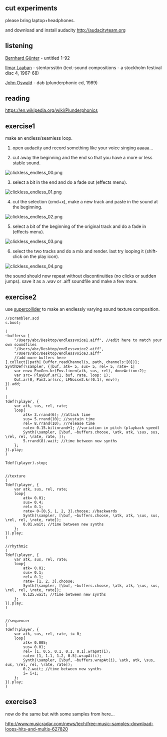 cut experiments
--

please bring laptop+headphones.

and download and install audacity <http://audacityteam.org>

listening
--

[Bernhard Günter](https://en.wikipedia.org/wiki/Bernhard_Günter) - untitled 1-92

[Ilmar Laaban](http://www.estlit.ee/elis/?cmd=writer&id=19315&txt=46567) - stentorsstön (text-sound compositions - a stockholm festival disc 4, 1967-68)

[John Oswald](https://en.wikipedia.org/wiki/John_Oswald_(composer)) - dab (plunderphonic cd, 1989)

reading
--

<https://en.wikipedia.org/wiki/Plunderphonics>

exercise1
--

make an endless/seamless loop.

1. open audacity and record something like your voice singing aaaaa...

2. cut away the beginning and the end so that you have a more or less stable sound.

![clickless_endless_00.png](clickless_endless_00.png?raw=true "clickless_endless_00.png")

3. select a bit in the end and do a fade out (effects menu).

![clickless_endless_01.png](clickless_endless_01.png?raw=true "clickless_endless_01.png")

4. cut the selection (cmd+x), make a new track and paste in the sound at the beginning.

![clickless_endless_02.png](clickless_endless_02.png?raw=true "clickless_endless_02.png")

5. select a bit of the beginning of the original track and do a fade in (effects menu).

![clickless_endless_03.png](clickless_endless_03.png?raw=true "clickless_endless_03.png")

6. select the two tracks and do a mix and render. last try looping it (shift-click on the play icon).

![clickless_endless_04.png](clickless_endless_04.png?raw=true "clickless_endless_04.png")

the sound should now repeat without discontinuities (no clicks or sudden jumps).
save it as a .wav or .aiff soundfile and make a few more.

exercise2
--

use [supercollider](http://supercollider.github.io/download.html) to make an endlessly varying sound texture composition.

```
//scrambler.scd
s.boot;

(
~buffers= [
    "/Users/abc/Desktop/endlessvoice1.aiff", //edit here to match your own soundfiles
    "/Users/abc/Desktop/endlessvoice2.aiff",
    "/Users/abc/Desktop/endlessvoice3.aiff"
    //add more buffers here
].collect{|path| Buffer.readChannel(s, path, channels:[0])};
SynthDef(\sampler, {|buf, atk= 5, sus= 5, rel= 5, rate= 1|
    var env= EnvGen.kr(Env.linen(atk, sus, rel), doneAction:2);
    var src= PlayBuf.ar(1, buf, rate, loop: 1);
    Out.ar(0, Pan2.ar(src, LFNoise2.kr(0.1), env));
}).add;
)

(
Tdef(\player, {
    var atk, sus, rel, rate;
    loop{
        atk= 3.rrand(6); //attack time
        sus= 5.rrand(10); //sustain time
        rel= 8.rrand(10); //release time
        rate= 0.15.bilinrand+1; //variation in pitch (playback speed)
        Synth(\sampler, [\buf, ~buffers.choose, \atk, atk, \sus, sus, \rel, rel, \rate, rate, ]);
        5.rrand(8).wait; //time between new synths
    };
}).play;
)

Tdef(\player).stop;


//texture
(
Tdef(\player, {
    var atk, sus, rel, rate;
    loop{
        atk= 0.01;
        sus= 0.4;
        rel= 0.1;
        rate= 0-[0.5, 1, 2, 3].choose; //backwards
        Synth(\sampler, [\buf, ~buffers.choose, \atk, atk, \sus, sus, \rel, rel, \rate, rate]);
        0.01.wait; //time between new synths
    };
}).play;
)

//rhythmic
(
Tdef(\player, {
    var atk, sus, rel, rate;
    loop{
        atk= 0.01;
        sus= 0.1;
        rel= 0.1;
        rate= [1, 2, 3].choose;
        Synth(\sampler, [\buf, ~buffers.choose, \atk, atk, \sus, sus, \rel, rel, \rate, rate]);
        0.125.wait; //time between new synths
    };
}).play;
)


//sequencer
(
Tdef(\player, {
    var atk, sus, rel, rate, i= 0;
    loop{
        atk= 0.005;
        sus= 0.01;
        rel= [1, 0.5, 0.1, 0.1, 0.1].wrapAt(i);
        rate= [1, 1.1, 1.2, 0.5].wrapAt(i);
        Synth(\sampler, [\buf, ~buffers.wrapAt(i), \atk, atk, \sus, sus, \rel, rel, \rate, rate]);
        0.2.wait; //time between new synths
        i= i+1;
    };
}).play;
)
```

exercise3
--

now do the same but with some samples from here...

<http://www.musicradar.com/news/tech/free-music-samples-download-loops-hits-and-multis-627820>
